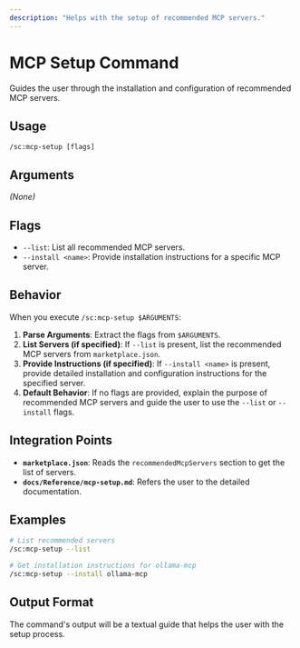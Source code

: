 ```yaml
---
description: "Helps with the setup of recommended MCP servers."
---
```


# MCP Setup Command

Guides the user through the installation and configuration of recommended MCP servers.

## Usage

```
/sc:mcp-setup [flags]
```

## Arguments

*(None)*

## Flags

- `--list`: List all recommended MCP servers.
- `--install <name>`: Provide installation instructions for a specific MCP server.

## Behavior

When you execute `/sc:mcp-setup $ARGUMENTS`:

1.  **Parse Arguments**: Extract the flags from `$ARGUMENTS`.
2.  **List Servers (if specified)**: If `--list` is present, list the recommended MCP servers from `marketplace.json`.
3.  **Provide Instructions (if specified)**: If `--install <name>` is present, provide detailed installation and configuration instructions for the specified server.
4.  **Default Behavior**: If no flags are provided, explain the purpose of recommended MCP servers and guide the user to use the `--list` or `--install` flags.

## Integration Points

-   **`marketplace.json`**: Reads the `recommendedMcpServers` section to get the list of servers.
-   **`docs/Reference/mcp-setup.md`**: Refers the user to the detailed documentation.

## Examples

```bash
# List recommended servers
/sc:mcp-setup --list

# Get installation instructions for ollama-mcp
/sc:mcp-setup --install ollama-mcp
```

## Output Format

The command's output will be a textual guide that helps the user with the setup process.
